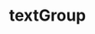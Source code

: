 ---
title: textGroup
redirect_to: https://ucfopen.github.io/Obojobo-Docs/releases/v3.4.0/developers/obo_nodes/text_group
---